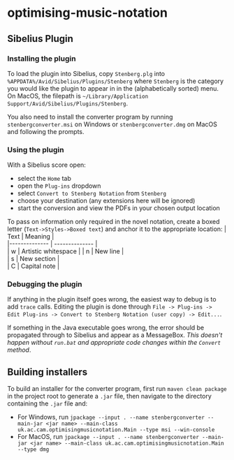 # optimising-music-notation
## Sibelius Plugin

### Installing the plugin
To load the plugin into Sibelius, copy `Stenberg.plg` into `%APPDATA%/Avid/Sibelius/Plugins/Stenberg` where `Stenberg` is the category you would like the plugin to appear in in the (alphabetically sorted) menu. On MacOS, the filepath is `~/Library/Application Support/Avid/Sibelius/Plugins/Stenberg`.

You also need to install the converter program by running `stenbergconverter.msi` on Windows or `stenbergconverter.dmg` on MacOS and following the prompts.

### Using the plugin
With a Sibelius score open:
- select the `Home` tab
- open the `Plug-ins` dropdown
- select `Convert to Stenberg Notation` from `Stenberg`
- choose your destination (any extensions here will be ignored)
- start the conversion and view the PDFs in your chosen output location

To pass on information only required in the novel notation, create a boxed letter (`Text->Styles->Boxed text`) and anchor it to the appropriate location:
| Text  | Meaning   |    
|-------------- | -------------- |  
| w    | Artistic whitespace |
| n    | New line     |      
| s    | New section |   
| C    | Capital note |

### Debugging the plugin
If anything in the plugin itself goes wrong, the easiest way to debug is to add `trace` calls. Editing the plugin is done through `File -> Plug-ins -> Edit Plug-ins -> Convert to Stenberg Notation (user copy) -> Edit...`.

If something in the Java executable goes wrong, the error should be propagated through to Sibelius and appear as a MessageBox. _This doesn't happen without `run.bat` and appropriate code changes within the `Convert` method_.

## Building installers

To build an installer for the converter program, first run `maven clean package` in the project root to generate a `.jar` file, then navigate to the directory containing the `.jar` file and:

- For Windows, run `jpackage --input . --name stenbergconverter --main-jar <jar name> --main-class uk.ac.cam.optimisingmusicnotation.Main --type msi --win-console`
- For MacOS, run `jpackage --input . --name stenbergconverter --main-jar <jar name> --main-class uk.ac.cam.optimisingmusicnotation.Main --type dmg`
